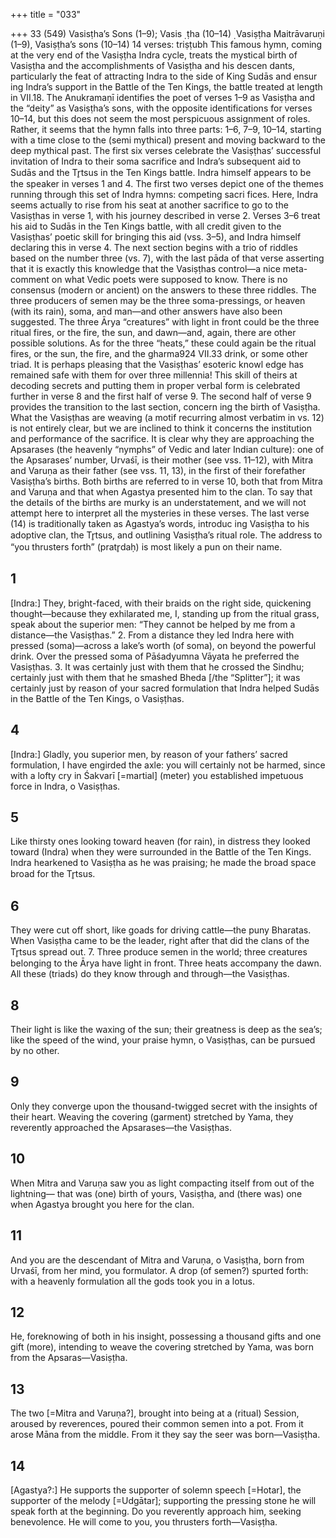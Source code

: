 +++
title = "033"

+++
33 (549)
Vasisṭha’s Sons (1–9); Vasis ̣ ṭha (10–14) ̣
Vasiṣṭha Maitrāvaruṇi (1–9), Vasiṣṭha’s sons (10–14)
14 verses: triṣṭubh
This famous hymn, coming at the very end of the Vasiṣṭha Indra cycle, treats the  mystical birth of Vasiṣṭha and the accomplishments of Vasiṣṭha and his descen dants, particularly the feat of attracting Indra to the side of King Sudās and ensur ing Indra’s support in the Battle of the Ten Kings, the battle treated at length  in VII.18. The Anukramaṇī identifies the poet of verses 1–9 as Vasiṣṭha and the  “deity” as Vasiṣṭha’s sons, with the opposite identifications for verses 10–14, but this  does not seem the most perspicuous assignment of roles. Rather, it seems that the  hymn falls into three parts: 1–6, 7–9, 10–14, starting with a time close to the (semi mythical) present and moving backward to the deep mythical past.
The first six verses celebrate the Vasiṣṭhas’ successful invitation of Indra to their  soma sacrifice and Indra’s subsequent aid to Sudās and the Tr̥tsus in the Ten Kings  battle. Indra himself appears to be the speaker in verses 1 and 4. The first two verses  depict one of the themes running through this set of Indra hymns: competing sacri
fices. Here, Indra seems actually to rise from his seat at another sacrifice to go to the  Vasiṣṭhas in verse 1, with his journey described in verse 2. Verses 3–6 treat his aid to  Sudās in the Ten Kings battle, with all credit given to the Vasiṣṭhas’ poetic skill for  bringing this aid (vss. 3–5), and Indra himself declaring this in verse 4.
The next section begins with a trio of riddles based on the number three (vs.  7), with the last pāda of that verse asserting that it is exactly this knowledge that  the Vasiṣṭhas control—a nice meta-comment on what Vedic poets were supposed  to know. There is no consensus (modern or ancient) on the answers to these three  riddles. The three producers of semen may be the three soma-pressings, or heaven  (with its rain), soma, and man—and other answers have also been suggested. The  three Ārya “creatures” with light in front could be the three ritual fires, or the fire,  the sun, and dawn—and, again, there are other possible solutions. As for the three  “heats,” these could again be the ritual fires, or the sun, the fire, and the gharma924 VII.33
drink, or some other triad. It is perhaps pleasing that the Vasiṣṭhas’ esoteric knowl edge has remained safe with them for over three millennia! This skill of theirs at  decoding secrets and putting them in proper verbal form is celebrated further in  verse 8 and the first half of verse 9.
The second half of verse 9 provides the transition to the last section, concern ing the birth of Vasiṣṭha. What the Vasiṣṭhas are weaving (a motif recurring almost  verbatim in vs. 12) is not entirely clear, but we are inclined to think it concerns the  institution and performance of the sacrifice. It is clear why they are approaching the  Apsarases (the heavenly “nymphs” of Vedic and later Indian culture): one of the  Apsarases’ number, Urvaśī, is their mother (see vss. 11–12), with Mitra and Varuṇa  as their father (see vss. 11, 13), in the first of their forefather Vasiṣṭha’s births. Both  births are referred to in verse 10, both that from Mitra and Varuṇa and that when  Agastya presented him to the clan. To say that the details of the births are murky  is an understatement, and we will not attempt here to interpret all the mysteries in  these verses. The last verse (14) is traditionally taken as Agastya’s words, introduc
ing Vasiṣṭha to his adoptive clan, the Tr̥tsus, and outlining Vasiṣṭha’s ritual role.  The address to “you thrusters forth” (pratr̥daḥ) is most likely a pun on their name.
## 1
[Indra:] They, bright-faced, with their braids on the right side, quickening  thought—because they exhilarated me,
I, standing up from the ritual grass, speak about the superior
men: “They cannot be helped by me from a distance—the Vasiṣṭhas.” 2. From a distance they led Indra here with pressed (soma)—across a lake’s  worth (of soma), on beyond the powerful drink.
Over the pressed soma of Pāśadyumna Vāyata he preferred the Vasiṣṭhas. 3. It was certainly just with them that he crossed the Sindhu; certainly just  with them that he smashed Bheda [/the “Splitter”];
it was certainly just by reason of your sacred formulation that Indra  helped Sudās in the Battle of the Ten Kings, o Vasiṣṭhas.
## 4
[Indra:] Gladly, you superior men, by reason of your fathers’ sacred  formulation, I have engirded the axle: you will certainly not be
harmed,
since with a lofty cry in Śakvarī [=martial] (meter) you established
impetuous force in Indra, o Vasiṣṭhas.
## 5
Like thirsty ones looking toward heaven (for rain), in distress they  looked toward (Indra) when they were surrounded in the Battle of the  Ten Kings.
Indra hearkened to Vasiṣṭha as he was praising; he made the broad space  broad for the Tr̥tsus.
## 6
They were cut off short, like goads for driving cattle—the puny Bharatas. When Vasiṣṭha came to be the leader, right after that did the clans of the  Tr̥tsus spread out. 7. Three produce semen in the world; three creatures belonging to the  Ārya have light in front.
Three heats accompany the dawn. All these (triads) do they know
through and through—the Vasiṣṭhas.
## 8
Their light is like the waxing of the sun; their greatness is deep as  the sea’s;
like the speed of the wind, your praise hymn, o Vasiṣṭhas, can be
pursued by no other.
## 9
Only they converge upon the thousand-twigged secret with the insights  of their heart.
Weaving the covering (garment) stretched by Yama, they reverently  approached the Apsarases—the Vasiṣṭhas.
## 10
When Mitra and Varuṇa saw you as light compacting itself from out of  the lightning—
that was (one) birth of yours, Vasiṣṭha, and (there was) one when
Agastya brought you here for the clan.
## 11
And you are the descendant of Mitra and Varuṇa, o Vasiṣṭha, born  from Urvaśī, from her mind, you formulator.
A drop (of semen?) spurted forth: with a heavenly formulation all the  gods took you in a lotus.
## 12
He, foreknowing of both in his insight, possessing a thousand gifts and  one gift (more),
intending to weave the covering stretched by Yama, was born from the  Apsaras—Vasiṣṭha.
## 13
The two [=Mitra and Varuṇa?], brought into being at a (ritual) Session,  aroused by reverences, poured their common semen into a pot.
From it arose Māna from the middle. From it they say the seer was
born—Vasiṣṭha.
## 14
[Agastya?:] He supports the supporter of solemn speech [=Hotar], the  supporter of the melody [=Udgātar]; supporting the pressing stone
he will speak forth at the beginning.
Do you reverently approach him, seeking benevolence. He will come to  you, you thrusters forth—Vasiṣṭha.